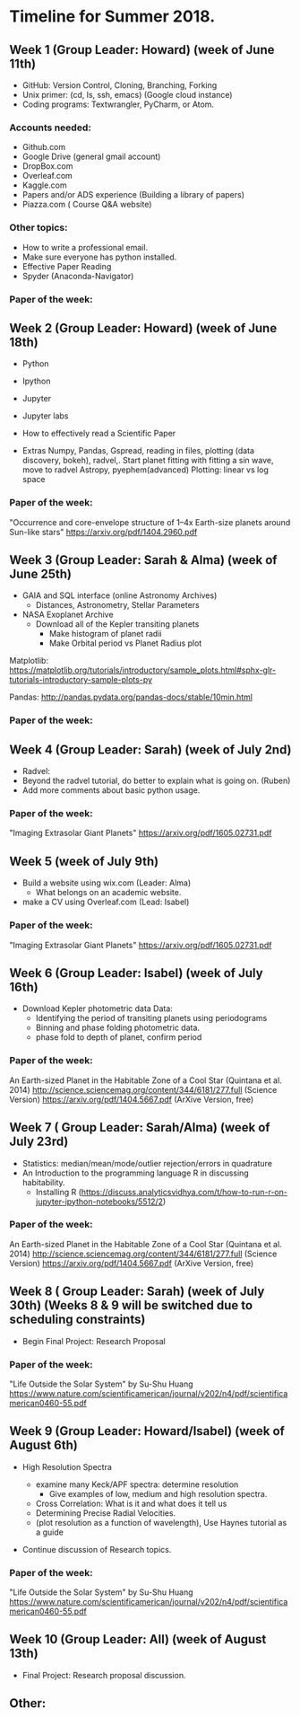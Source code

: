 
# Timeline for Summer 2018.

## Week 1 (Group Leader: Howard) (week of June 11th)
* GitHub: Version Control, Cloning, Branching, Forking
* Unix primer: (cd, ls, ssh, emacs) (Google cloud instance)
* Coding programs: Textwrangler, PyCharm, or Atom.
### Accounts needed:
  * Github.com
  * Google Drive (general gmail account)
  * DropBox.com
  * Overleaf.com 
  * Kaggle.com
  * Papers and/or ADS experience (Building a library of papers)
  * Piazza.com ( Course Q&A website)
### Other topics:
  * How to write a professional email.
  * Make sure everyone has python installed.
  * Effective Paper Reading
  * Spyder (Anaconda-Navigator)

### Paper of the week:

## Week 2 (Group Leader: Howard) (week of June 18th)
* Python
* Ipython
* Jupyter
* Jupyter labs

* How to effectively read a Scientific Paper

* Extras
    Numpy, Pandas, Gspread, reading in files, plotting (data discovery, bokeh), radvel,.
    Start planet fitting with fitting a sin wave, move to radvel
    Astropy, pyephem(advanced)
    Plotting: linear vs log space
### Paper of the week: 
"Occurrence and core-envelope structure of
1–4x Earth-size planets around Sun-like stars"
https://arxiv.org/pdf/1404.2960.pdf

## Week 3 (Group Leader: Sarah & Alma) (week of June 25th)
 * GAIA and SQL interface (online Astronomy Archives)
   * Distances,  Astronometry, Stellar Parameters
 * NASA Exoplanet Archive
   * Download all of the Kepler transiting planets
      * Make histogram of planet radii
      * Make Orbital period vs Planet Radius plot
      
Matplotlib:
https://matplotlib.org/tutorials/introductory/sample_plots.html#sphx-glr-tutorials-introductory-sample-plots-py

Pandas:
http://pandas.pydata.org/pandas-docs/stable/10min.html
      
### Paper of the week:

## Week 4 (Group Leader: Sarah) (week of July 2nd)
 * Radvel:
 * Beyond the radvel tutorial, do better to explain what is going on. (Ruben)
 * Add more comments about basic python usage.
### Paper of the week:
"Imaging Extrasolar Giant Planets"
https://arxiv.org/pdf/1605.02731.pdf

## Week 5  (week of July 9th)
 * Build a website using wix.com (Leader: Alma) 
    * What belongs on an academic website. 
 * make a CV using Overleaf.com (Lead: Isabel)
 
### Paper of the week:
"Imaging Extrasolar Giant Planets"
https://arxiv.org/pdf/1605.02731.pdf

## Week 6 (Group Leader: Isabel) (week of July 16th)
* Download Kepler photometric data Data:
  * Identifying the period of transiting planets using periodograms
  * Binning and phase folding photometric data.
  * phase fold to depth of planet, confirm period 
### Paper of the week:
An Earth-sized Planet in the Habitable Zone of a Cool Star (Quintana et al. 2014)
http://science.sciencemag.org/content/344/6181/277.full (Science Version)
https://arxiv.org/pdf/1404.5667.pdf (ArXive Version, free)

## Week 7 ( Group Leader: Sarah/Alma) (week of July 23rd)
 *  Statistics: median/mean/mode/outlier rejection/errors in quadrature
 *  An Introduction to the programming language R in discussing habitability.
    * Installing R (https://discuss.analyticsvidhya.com/t/how-to-run-r-on-jupyter-ipython-notebooks/5512/2)
### Paper of the week:
An Earth-sized Planet in the Habitable Zone of a Cool Star (Quintana et al. 2014)
http://science.sciencemag.org/content/344/6181/277.full (Science Version)
https://arxiv.org/pdf/1404.5667.pdf (ArXive Version, free)

## Week 8 ( Group Leader: Sarah) (week of July 30th) (Weeks 8 & 9 will be switched due to scheduling constraints)
* Begin Final Project: Research Proposal

### Paper of the week:
"Life Outside the Solar System"  by Su-Shu Huang
https://www.nature.com/scientificamerican/journal/v202/n4/pdf/scientificamerican0460-55.pdf 


## Week 9 (Group Leader: Howard/Isabel) (week of August 6th)
* High Resolution Spectra
  * examine many Keck/APF spectra: determine resolution 
     * Give examples of low, medium and high resolution spectra.
  * Cross Correlation: What is it and what does it tell us
  * Determining Precise Radial Velocities.
  * (plot resolution as a function of wavelength), Use Haynes tutorial as a guide
  
* Continue discussion of Research topics.

### Paper of the week:
"Life Outside the Solar System"  by Su-Shu Huang
https://www.nature.com/scientificamerican/journal/v202/n4/pdf/scientificamerican0460-55.pdf 

## Week 10 (Group Leader: All) (week of August 13th)
* Final Project: Research proposal discussion.

## Other:




